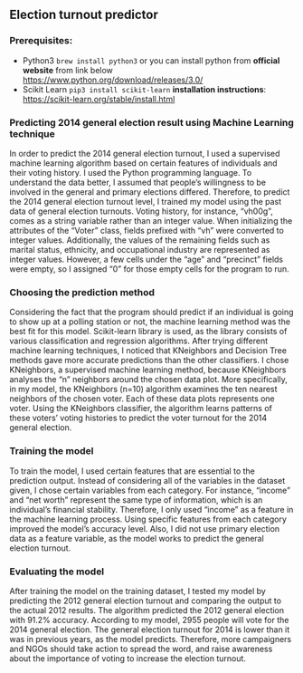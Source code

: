 
## Election turnout predictor

### Prerequisites:
- Python3  `brew install python3`
or you can install python from **official website** from link below
 https://www.python.org/download/releases/3.0/
- Scikit Learn `pip3 install scikit-learn`
**installation instructions**: https://scikit-learn.org/stable/install.html

### Predicting 2014 general election result using Machine Learning technique
In order to predict the 2014 general election turnout, I used a supervised machine learning algorithm based on certain features of individuals and their voting history. I used the Python programming language. To understand the data better, I assumed that people’s willingness to be involved in the general and primary elections differed. Therefore, to predict the 2014 general election turnout level, I trained my model using the past data of general election turnouts. Voting history, for instance, “vh00g”, comes as a string variable rather than an integer value. When initializing the attributes of the “Voter” class, fields prefixed with “vh” were converted to integer values. Additionally, the values of the remaining fields such as marital status, ethnicity, and occupational industry are represented as integer values. However, a few cells under the “age”  and “precinct” fields were empty, so I assigned “0” for those empty cells for the program to run.
### Choosing the prediction method 

Considering the fact that the program should predict if an individual is going to show up at a polling station or not, the machine learning method was the best fit for this model. Scikit-learn library is used, as the library consists of various classification and regression algorithms. After trying different machine learning techniques, I noticed that KNeighbors and Decision Tree methods gave more accurate predictions than the other classifiers. I chose KNeighbors, a supervised machine learning method, because KNeighbors analyses the “n” neighbors around the chosen data plot. More specifically, in my model, the KNeighbors (n=10) algorithm examines the ten nearest neighbors of the chosen voter. Each of these data plots represents one voter. Using the KNeighbors classifier, the algorithm learns patterns of these voters’ voting histories to predict the voter turnout for the 2014 general election. 
### Training the model
To train the model, I used certain features that are essential to the prediction output. Instead of considering all of the variables in the dataset given, I chose certain variables from each category. For instance,  “income” and “net worth” represent the same type of information, which is an individual’s financial stability. Therefore, I only used “income” as a feature in the machine learning process. Using specific features from each category improved the model’s accuracy level. Also, I did not use primary election data as a feature variable, as the model works to predict the general election turnout. 
### Evaluating the model 
After training the model on the training dataset, I tested my model by predicting the 2012 general election turnout and comparing the output to the actual 2012 results. The algorithm predicted the 2012 general election with 91.2% accuracy. According to my model, 2955 people will vote for the 2014 general election. The general election turnout for 2014 is lower than it was in previous years, as the model predicts. Therefore, more campaigners and NGOs should take action to spread the word, and raise awareness about the importance of voting to increase the election turnout. 
